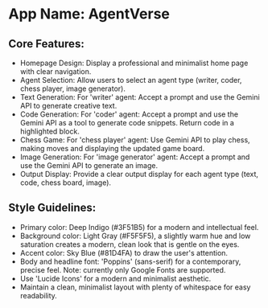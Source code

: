 # **App Name**: AgentVerse

## Core Features:

- Homepage Design: Display a professional and minimalist home page with clear navigation.
- Agent Selection: Allow users to select an agent type (writer, coder, chess player, image generator).
- Text Generation: For 'writer' agent: Accept a prompt and use the Gemini API to generate creative text.
- Code Generation: For 'coder' agent: Accept a prompt and use the Gemini API as a tool to generate code snippets. Return code in a highlighted block.
- Chess Game: For 'chess player' agent: Use Gemini API to play chess, making moves and displaying the updated game board.
- Image Generation: For 'image generator' agent: Accept a prompt and use the Gemini API to generate an image.
- Output Display: Provide a clear output display for each agent type (text, code, chess board, image).

## Style Guidelines:

- Primary color: Deep Indigo (#3F51B5) for a modern and intellectual feel.
- Background color: Light Gray (#F5F5F5), a slightly warm hue and low saturation creates a modern, clean look that is gentle on the eyes.
- Accent color: Sky Blue (#81D4FA) to draw the user's attention.
- Body and headline font: 'Poppins' (sans-serif) for a contemporary, precise feel. Note: currently only Google Fonts are supported.
- Use 'Lucide Icons' for a modern and minimalist aesthetic.
- Maintain a clean, minimalist layout with plenty of whitespace for easy readability.